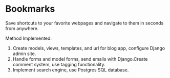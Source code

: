 # Bookmarks
Save shortcuts to your favorite webpages and navigate to them in seconds from anywhere.

Method Implemented:
1. Create models, views, templates, and url for blog app, configure Django admin site.
2. Handle forms and model forms, send emails with Django.Create comment system, use tagging functionality.
3. Implement search engine, use Postgres SQL database.

